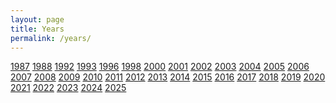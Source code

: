 ```yaml
---
layout: page
title: Years
permalink: /years/
---
```


<div class="grid">
<a href='{{ site.baseurl }}/years/1987'>1987</a>
<a href='{{ site.baseurl }}/years/1988'>1988</a>
<a href='{{ site.baseurl }}/years/1992'>1992</a>
<a href='{{ site.baseurl }}/years/1993'>1993</a>
<a href='{{ site.baseurl }}/years/1996'>1996</a>
<a href='{{ site.baseurl }}/years/1998'>1998</a>
<a href='{{ site.baseurl }}/years/2000'>2000</a>
<a href='{{ site.baseurl }}/years/2001'>2001</a>
<a href='{{ site.baseurl }}/years/2002'>2002</a>
<a href='{{ site.baseurl }}/years/2003'>2003</a>
<a href='{{ site.baseurl }}/years/2004'>2004</a>
<a href='{{ site.baseurl }}/years/2005'>2005</a>
<a href='{{ site.baseurl }}/years/2006'>2006</a>
<a href='{{ site.baseurl }}/years/2007'>2007</a>
<a href='{{ site.baseurl }}/years/2008'>2008</a>
<a href='{{ site.baseurl }}/years/2009'>2009</a>
<a href='{{ site.baseurl }}/years/2010'>2010</a>
<a href='{{ site.baseurl }}/years/2011'>2011</a>
<a href='{{ site.baseurl }}/years/2012'>2012</a>
<a href='{{ site.baseurl }}/years/2013'>2013</a>
<a href='{{ site.baseurl }}/years/2014'>2014</a>
<a href='{{ site.baseurl }}/years/2015'>2015</a>
<a href='{{ site.baseurl }}/years/2016'>2016</a>
<a href='{{ site.baseurl }}/years/2017'>2017</a>
<a href='{{ site.baseurl }}/years/2018'>2018</a>
<a href='{{ site.baseurl }}/years/2019'>2019</a>
<a href='{{ site.baseurl }}/years/2020'>2020</a>
<a href='{{ site.baseurl }}/years/2021'>2021</a>
<a href='{{ site.baseurl }}/years/2022'>2022</a>
<a href='{{ site.baseurl }}/years/2023'>2023</a>
<a href='{{ site.baseurl }}/years/2024'>2024</a>
<a href='{{ site.baseurl }}/years/2025'>2025</a>
</div>
